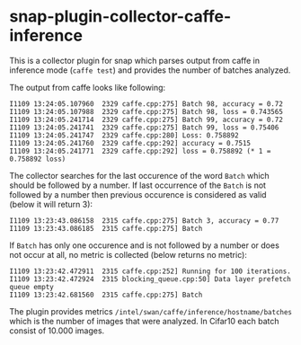 <!--
 Copyright (c) 2017 Intel Corporation

 Licensed under the Apache License, Version 2.0 (the "License");
 you may not use this file except in compliance with the License.
 You may obtain a copy of the License at

      http://www.apache.org/licenses/LICENSE-2.0

 Unless required by applicable law or agreed to in writing, software
 distributed under the License is distributed on an "AS IS" BASIS,
 WITHOUT WARRANTIES OR CONDITIONS OF ANY KIND, either express or implied.
 See the License for the specific language governing permissions and
 limitations under the License.
-->

# snap-plugin-collector-caffe-inference

This is a collector plugin for snap which parses output from caffe in inference
mode (`caffe test`) and provides the number of batches analyzed.

The output from caffe looks like following:
```
I1109 13:24:05.107960  2329 caffe.cpp:275] Batch 98, accuracy = 0.72
I1109 13:24:05.107988  2329 caffe.cpp:275] Batch 98, loss = 0.743565
I1109 13:24:05.241714  2329 caffe.cpp:275] Batch 99, accuracy = 0.72
I1109 13:24:05.241741  2329 caffe.cpp:275] Batch 99, loss = 0.75406
I1109 13:24:05.241747  2329 caffe.cpp:280] Loss: 0.758892
I1109 13:24:05.241760  2329 caffe.cpp:292] accuracy = 0.7515
I1109 13:24:05.241771  2329 caffe.cpp:292] loss = 0.758892 (* 1 = 0.758892 loss)
```
The collector searches for the last occurence of the word `Batch` which should be
followed by a number. If last occurrence of the `Batch` is not followed by a 
number then previous occurence is considered as valid (below it will return 3):
```
I1109 13:23:43.086158  2315 caffe.cpp:275] Batch 3, accuracy = 0.77
I1109 13:23:43.086185  2315 caffe.cpp:275] Batch
```
If `Batch` has only one occurence and is not followed by a number or does not
occur at all, no metric is collected (below returns no metric):
```
I1109 13:23:42.472911  2315 caffe.cpp:252] Running for 100 iterations.
I1109 13:23:42.472924  2315 blocking_queue.cpp:50] Data layer prefetch queue empty
I1109 13:23:42.681560  2315 caffe.cpp:275] Batch
```

The plugin provides metrics `/intel/swan/caffe/inference/hostname/batches` which is
the number of images that were analyzed. In Cifar10 each batch consist of 10.000
images.
